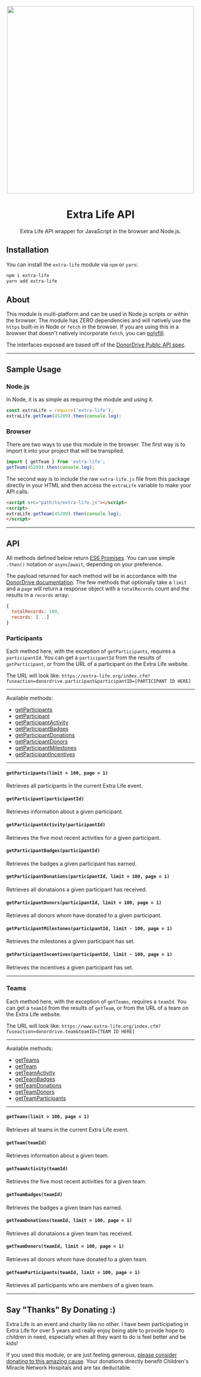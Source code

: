 <div align="center">
  <img width="500" src="https://assets.donordrive.com/themes/extralife/img/logo.svg">
  <h1>Extra Life API</h1>
  <p>Extra Life API wrapper for JavaScript in the browser and Node.js.</p>
</div>

## Installation

You can install the `extra-life` module via `npm` or `yarn`:

```bash
npm i extra-life
yarn add extra-life
```

## About

This module is multi-platform and can be used in Node.js scripts or within the browser. The
module has ZERO dependencies and will natively use the `https` built-in in Node or `fetch`
in the browser. If you are using this in a browser that doesn't natively incorporate `fetch`,
you can [polyfill](https://github.com/github/fetch).

The interfaces exposed are based off of the
[DonorDrive Public API spec](https://github.com/DonorDrive/PublicAPI).

---

## Sample Usage

### Node.js

In Node, it is as simple as requiring the module and using it.

```js
const extraLife = require('extra-life');
extraLife.getTeam(45209).then(console.log);
```

### Browser

There are two ways to use this module in the browser. The first way is to import it into your
project that will be transpiled.

```js
import { getTeam } from 'extra-life';
getTeam(45209).then(console.log);
```

The second way is to include the raw `extra-life.js` file from this package directly in your HTML
and then access the `extraLife` variable to make your API calls.

```html
<script src="path/to/extra-life.js"></script>
<script>
extraLife.getTeam(45209).then(console.log);
</script>
```

---

## API

All methods defined below return
[ES6 Promises](https://developer.mozilla.org/en-US/docs/Web/JavaScript/Reference/Global_Objects/Promise).
You can use simple `.then()` notation or `async`/`await`, depending on your preference.

The payload returned for each method will be in accordance with the
[DonorDrive documentation](https://github.com/DonorDrive/PublicAPI/tree/master/docs/1.0).
The few methods that optionally take a `limit` and a `page` will return a response object
with a `totalRecords` count and the results in a `records` array:

```js
{
  totalRecords: 100,
  records: [...]
}
```

### Participants

Each method here, with the exception of `getParticipants`, requires a `participantId`. You can
get a `participantId` from the results of `getParticipant`, or from the URL of a participant
on the Extra Life website.

The URL will look like: `https://extra-life.org/index.cfm?fuseaction=donordrive.participant&participantID=[PARTICIPANT ID HERE]`

---

Available methods:

- [getParticipants](#getParticipants)
- [getParticipant](#getParticipant)
- [getParticipantActivity](#getParticipantActivity)
- [getParticipantBadges](#getParticipantBadges)
- [getParticipantDonations](#getParticipantDonations)
- [getParticipantDonors](#getParticipantDonors)
- [getParticipantMilestones](#getParticipantMilestones)
- [getParticipantIncentives](#getParticipantIncentives)

---

#### `getParticipants(limit = 100, page = 1)`

Retrieves all participants in the current Extra Life event.

#### `getParticipant(participantId)`

Retrieves information about a given participant.

#### `getParticipantActivity(participantId)`

Retrieves the five most recent activities for a given participant.

#### `getParticipantBadges(participantId)`

Retrieves the badges a given participant has earned.

#### `getParticipantDonations(participantId, limit = 100, page = 1)`

Retrieves all donataions a given participant has received.

#### `getParticipantDonors(participantId, limit = 100, page = 1)`

Retrieves all donors whom have donated to a given participant.

#### `getParticipantMilestones(participantId, limit - 100, page = 1)`

Retrieves the milestones a given participant has set.

#### `getParticipantIncentives(participantId, limit - 100, page = 1)`

Retrieves the incentives a given participant has set.

---

### Teams

Each method here, with the exception of `getTeams`, requires a `teamId`. You can get a
`teamId` from the results of `getTeam`, or from the URL of a team on the Extra Life
website.

The URL will look like: `https://www.extra-life.org/index.cfm?fuseaction=donordrive.team&teamID=[TEAM ID HERE]`

---

Available methods:

- [getTeams](#getTeams)
- [getTeam](#getTeam)
- [getTeamActivity](#getTeamActivity)
- [getTeamBadges](#getTeamBadges)
- [getTeamDonations](#getTeamDonations)
- [getTeamDonors](#getTeamDonors)
- [getTeamParticipants](#getTeamParticipants)

---

#### `getTeams(limit = 100, page = 1)`

Retrieves all teams in the current Extra Life event.

#### `getTeam(teamId)`

Retrieves information about a given team.

#### `getTeamActivity(teamId)`

Retrieves the five most recent activities for a given team.

#### `getTeamBadges(teamId)`

Retrieves the badges a given team has earned.

#### `getTeamDonations(teamId, limit = 100, page = 1)`

Retrieves all donataions a given team has received.

#### `getTeamDonors(teamId, limit = 100, page = 1)`

Retrieves all donors whom have donated to a given team.

#### `getTeamParticipants(teamId, limit = 100, page = 1)`

Retrieves all participants who are members of a given team.

---

## Say "Thanks" By Donating :)

Extra Life is an event and charity like no other. I have been participating in Extra Life for
over 5 years and really enjoy being able to provide hope to children in need, especially when
all they want to do is feel better and be kids!

If you used this module, or are just feeling generous, [please consider donating to this
amazing cause](https://www.extra-life.org/participant/goyney). Your donations directly
benefit Children's Miracle Network Hospitals and are tax deductable.
